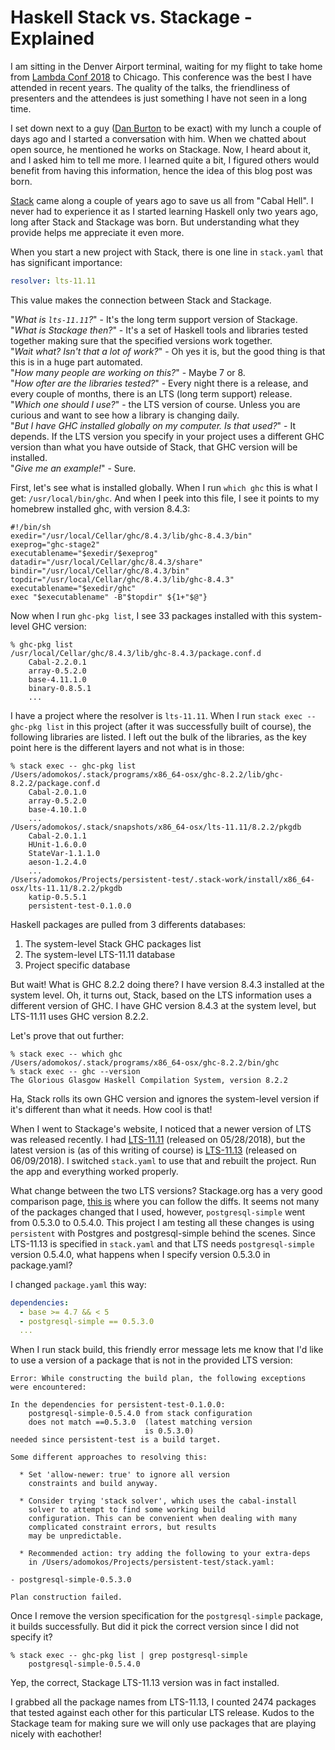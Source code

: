 # Haskell Stack vs. Stackage - Explained

I am sitting in the Denver Airport terminal, waiting for my flight to take home from [Lambda Conf 2018](https://lambdaconf2018.dryfta.com/en/) to Chicago. This conference was the best I have attended in recent years. The quality of the talks, the friendliness of presenters and the attendees is just something I have not seen in a long time.

I set down next to a guy ([Dan Burton](https://github.com/DanBurton) to be exact) with my lunch a couple of days ago and I started a conversation with him. When we chatted about open source, he mentioned he works on Stackage. Now, I heard about it, and I asked him to tell me more. I learned quite a bit, I figured others would benefit from having this information, hence the idea of this blog post was born.

[Stack](https://docs.haskellstack.org/en/stable/README/) came along a couple of years ago to save us all from "Cabal Hell". I never had to experience it as I started learning Haskell only two years ago, long after Stack and Stackage was born. But understanding what they provide helps me appreciate it even more.

When you start a new project with Stack, there is one line in `stack.yaml` that has significant importance:

```yaml
resolver: lts-11.11
```

This value makes the connection between Stack and Stackage.

"_What is `lts-11.11`?_" - It's the long term support version of Stackage.<br>
"_What is Stackage then?_" - It's a set of Haskell tools and libraries tested together making sure that the specified versions work together.<br>
"_Wait what? Isn't that a lot of work?_" - Oh yes it is, but the good thing is that this is in a huge part automated.<br>
"_How many people are working on this?_" - Maybe 7 or 8.<br>
"_How ofter are the libraries tested?_" - Every night there is a release, and every couple of months, there is an LTS (long term support) release.<br>
"_Which one should I use?_" - the LTS version of course. Unless you are curious and want to see how a library is changing daily.<br>
"_But I have GHC installed globally on my computer. Is that used?_" - It depends. If the LTS version you specify in your project uses a different GHC version than what you have outside of Stack, that GHC version will be installed.<br>
"_Give me an example!_" - Sure.<br>

First, let's see what is installed globally. When I run `which ghc` this is what I get: `/usr/local/bin/ghc`. And when I peek into this file, I see it points to my homebrew installed ghc, with version 8.4.3:

```shell
#!/bin/sh
exedir="/usr/local/Cellar/ghc/8.4.3/lib/ghc-8.4.3/bin"
exeprog="ghc-stage2"
executablename="$exedir/$exeprog"
datadir="/usr/local/Cellar/ghc/8.4.3/share"
bindir="/usr/local/Cellar/ghc/8.4.3/bin"
topdir="/usr/local/Cellar/ghc/8.4.3/lib/ghc-8.4.3"
executablename="$exedir/ghc"
exec "$executablename" -B"$topdir" ${1+"$@"}
```

Now when I run `ghc-pkg list`, I see 33 packages installed with this system-level GHC version:

```shell
% ghc-pkg list
/usr/local/Cellar/ghc/8.4.3/lib/ghc-8.4.3/package.conf.d
    Cabal-2.2.0.1
    array-0.5.2.0
    base-4.11.1.0
    binary-0.8.5.1
    ...
```

I have a project where the resolver is `lts-11.11`. When I run `stack exec -- ghc-pkg list` in this project (after it was successfully built of course), the following libraries are listed. I left out the bulk of the libraries, as the key point here is the different layers and not what is in those:

```shell
% stack exec -- ghc-pkg list
/Users/adomokos/.stack/programs/x86_64-osx/ghc-8.2.2/lib/ghc-8.2.2/package.conf.d
    Cabal-2.0.1.0
    array-0.5.2.0
    base-4.10.1.0
    ...
/Users/adomokos/.stack/snapshots/x86_64-osx/lts-11.11/8.2.2/pkgdb
    Cabal-2.0.1.1
    HUnit-1.6.0.0
    StateVar-1.1.1.0
    aeson-1.2.4.0
    ...
/Users/adomokos/Projects/persistent-test/.stack-work/install/x86_64-osx/lts-11.11/8.2.2/pkgdb
    katip-0.5.5.1
    persistent-test-0.1.0.0
```

Haskell packages are pulled from 3 differents databases:

1. The system-level Stack GHC packages list
2. The system-level LTS-11.11 database
3. Project specific database

But wait! What is GHC 8.2.2 doing there? I have version 8.4.3 installed at the system level. Oh, it turns out, Stack, based on the LTS information uses a different version of GHC. I have GHC version 8.4.3 at the system level, but LTS-11.11 uses GHC version 8.2.2.

Let's prove that out further:

```shell
% stack exec -- which ghc
/Users/adomokos/.stack/programs/x86_64-osx/ghc-8.2.2/bin/ghc
% stack exec -- ghc --version
The Glorious Glasgow Haskell Compilation System, version 8.2.2
```

Ha, Stack rolls its own GHC version and ignores the system-level version if it's different than what it needs. How cool is that!

When I went to Stackage's website, I noticed that a newer version of LTS was released recently. I had [LTS-11.11](https://www.stackage.org/lts-11.11) (released on 05/28/2018), but the latest version is (as of this writing of course) is [LTS-11.13](https://www.stackage.org/lts-11.13) (released on 06/09/2018). I switched `stack.yaml` to use that and rebuilt the project. Run the app and everything worked properly.

What change between the two LTS versions? Stackage.org has a very good comparison page, [this is](https://www.stackage.org/diff/lts-11.11/lts-11.13) where you can follow the diffs. It seems not many of the packages changed that I used, however, `postgresql-simple` went from 0.5.3.0 to 0.5.4.0. This project I am testing all these changes is using `persistent` with Postgres and postgresql-simple behind the scenes. Since LTS-11.13 is specified in `stack.yaml` and that LTS needs `postgresql-simple` version 0.5.4.0, what happens when I specify version 0.5.3.0 in package.yaml?

I changed `package.yaml` this way:

```yaml
dependencies:
  - base >= 4.7 && < 5
  - postgresql-simple == 0.5.3.0
  ...
```

When I run stack build, this friendly error message lets me know that I'd like to use a version of a package that is not in the provided LTS version:

```shell
Error: While constructing the build plan, the following exceptions were encountered:

In the dependencies for persistent-test-0.1.0.0:
    postgresql-simple-0.5.4.0 from stack configuration
    does not match ==0.5.3.0  (latest matching version
                              is 0.5.3.0)
needed since persistent-test is a build target.

Some different approaches to resolving this:

  * Set 'allow-newer: true' to ignore all version
    constraints and build anyway.

  * Consider trying 'stack solver', which uses the cabal-install
    solver to attempt to find some working build
    configuration. This can be convenient when dealing with many
    complicated constraint errors, but results
    may be unpredictable.

  * Recommended action: try adding the following to your extra-deps
    in /Users/adomokos/Projects/persistent-test/stack.yaml:

- postgresql-simple-0.5.3.0

Plan construction failed.
```

Once I remove the version specification for the `postgresql-simple` package, it builds successfully. But did it pick the correct version since I did not specify it?

```shell
% stack exec -- ghc-pkg list | grep postgresql-simple
    postgresql-simple-0.5.4.0
```

Yep, the correct, Stackage LTS-11.13 version was in fact installed.

I grabbed all the package names from LTS-11.13, I counted 2474 packages that tested against each other for this particular LTS release. Kudos to the Stackage team for making sure we will only use packages that are playing nicely with eachother!
